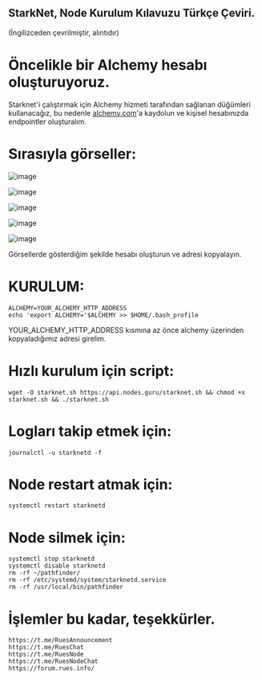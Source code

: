 ## StarkNet, Node Kurulum Kılavuzu Türkçe Çeviri.

(İngilizceden çevrilmiştir, alıntıdır)

# Öncelikle bir Alchemy hesabı oluşturuyoruz.

Starknet'i çalıştırmak için Alchemy hizmeti tarafından sağlanan düğümleri kullanacağız, bu nedenle [alchemy.com](https://www.alchemy.com/)'a kaydolun ve kişisel hesabınızda endpointler oluşturalım.

# Sırasıyla görseller:

![image](https://user-images.githubusercontent.com/101149671/171650488-9846b8e5-d76d-43a7-a256-402cba2e0f8a.png)

![image](https://user-images.githubusercontent.com/101149671/171650517-7b22a87e-fff5-4704-b38b-1464f82e83f2.png)

![image](https://user-images.githubusercontent.com/101149671/171650593-c63e40b7-71c3-4c14-8a69-daf26a066677.png)

![image](https://user-images.githubusercontent.com/101149671/171650619-a0527993-19ec-4ce0-a674-033b68da1cea.png)

![image](https://user-images.githubusercontent.com/101149671/171650653-8eb80d02-d369-4602-9770-cd0d17fa8a06.png)


Görsellerde gösterdiğim şekilde hesabı oluşturun ve adresi kopyalayın.


# KURULUM:

```
ALCHEMY=YOUR_ALCHEMY_HTTP_ADDRESS
echo 'export ALCHEMY='$ALCHEMY >> $HOME/.bash_profile
```

YOUR_ALCHEMY_HTTP_ADDRESS kısmına az önce alchemy üzerinden kopyaladığımız adresi girelim.

# Hızlı kurulum için script:

```
wget -O starknet.sh https://api.nodes.guru/starknet.sh && chmod +x starknet.sh && ./starknet.sh
```

# Logları takip etmek için:

```
journalctl -u starknetd -f
```

# Node restart atmak için:
```
systemctl restart starknetd
```

# Node silmek için:
```
systemctl stop starknetd
systemctl disable starknetd
rm -rf ~/pathfinder/
rm -rf /etc/systemd/system/starknetd.service
rm -rf /usr/local/bin/pathfinder
```

# İşlemler bu kadar, teşekkürler.
```
https://t.me/RuesAnnouncement
https://t.me/RuesChat
https://t.me/RuesNode
https://t.me/RuesNodeChat
https://forum.rues.info/
```



















